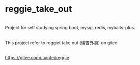 # reggie_take_out
<br />Project for self studying spring boot, mysql, redis, mybaits-plus.

<br />This project refer to reggiet take out (瑞吉外卖) on gitee

<br />https://gitee.com/itxinfei/reggie
